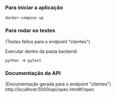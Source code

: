### Para iniciar a aplicação

```
docker-compose up
```

### Para rodar os testes

(Testes feitos para o endpoint "clientes")

Executar dentro da pasta backend:

```
python -m pytest
```

### Documentação da API

(Documentação gerada para o endpoint "clientes")
http://localhost:5000/api/spec.html#!/spec
